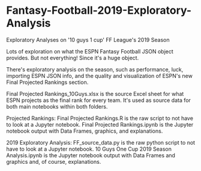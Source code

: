 # Fantasy-Football-2019-Exploratory-Analysis
Exploratory Analyses on '10 guys 1 cup' FF League's 2019 Season

Lots of exploration on what the ESPN Fantasy Football JSON object provides. But not everything! Since it's a huge object.

There's exploratory analysis on the season, such as performance, luck, importing ESPN JSON info, and the quality and visualization of ESPN's new Final Projected Rankings section.

Final Projected Rankings_10Guys.xlsx is the source Excel sheet for what ESPN projects as the final rank for every team. It's used as source data for both main notebooks within both folders.

Projected Rankings:
  Final Projected Rankings.R is the raw script to not have to look at a Jupyter notebook.
  Final Projected Rankings.ipynb is the Jupyter notebook output with Data Frames, graphics, and explanations.

2019 Exploratory Analysis:
  FF_source_data.py is the raw python script to not have to look at a Jupyter notebook.
  10 Guys One Cup 2019 Season Analysis.ipynb is the Jupyter notebook output with Data Frames and graphics and, of course, explanations.

